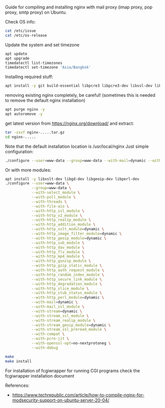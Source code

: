 Guide for compiling and installing nginx with mail proxy (imap proxy, pop proxy, smtp proxy) on Ubuntu.

Check OS info:
```bash
cat /etc/issue
cat /etc/os-release
```

Update the system and set timezone
```bash
apt update
apt upgrade
timedatectl list-timezones
timedatectl set-timezone 'Asia/Bangkok'
```

Installing required stuff:
```bash
apt install -y git build-essential libpcre3 libpcre3-dev libssl-dev libtool autoconf apache2-dev libxml2-dev libcurl4-openssl-dev automake pkgconf zlib1g-dev
```

removing existing nginx completely, be careful!
(sometimes this is needed to remove the default nginx installation)
```bash
apt purge nginx -y 
apt autoremove -y
```

get latest version from https://nginx.org/download/ and extract:
```bash
tar -zxvf nginx-.....tar.gz
cd nginx-.....
```

Note that the default installation location is /usr/local/nginx
Just simple configuration:
```bash
./configure --user=www-data --group=www-data --with-mail=dynamic --with-mail_ssl_module --with-http_ssl_module
```
Or with more modules:
```bash
apt install -y libxslt-dev libgd-dev libgeoip-dev libperl-dev
./configure --user=www-data \
            --group=www-data \
            --with-select_module \
            --with-poll_module \
            --with-threads \
            --with-file-aio \
            --with-http_ssl_module \
            --with-http_v2_module \
            --with-http_realip_module \
            --with-http_addition_module \
            --with-http_xslt_module=dynamic \
            --with-http_image_filter_module=dynamic \
            --with-http_geoip_module=dynamic \
            --with-http_sub_module \
            --with-http_dav_module \
            --with-http_flv_module \
            --with-http_mp4_module \
            --with-http_gunzip_module \
            --with-http_gzip_static_module \
            --with-http_auth_request_module \
            --with-http_random_index_module \
            --with-http_secure_link_module \
            --with-http_degradation_module \
            --with-http_slice_module \
            --with-http_stub_status_module \
            --with-http_perl_module=dynamic \
            --with-mail=dynamic \
            --with-mail_ssl_module \
            --with-stream=dynamic \
            --with-stream_ssl_module \
            --with-stream_realip_module \
            --with-stream_geoip_module=dynamic \
            --with-stream_ssl_preread_module \
            --with-compat \
            --with-pcre-jit \
            --with-openssl-opt=no-nextprotoneg \
            --with-debug

make
make install
```
For installation of fcgiwrapper for running CGI programs check the fcgiwrapper installation document

References:
- https://www.techrepublic.com/article/how-to-compile-nginx-for-modsecurity-support-on-ubuntu-server-20-04/


